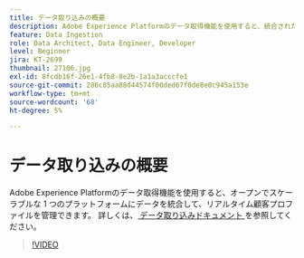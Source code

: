 ```yaml
---
title: データ取り込みの概要
description: Adobe Experience Platformのデータ取得機能を使用すると、統合されたプロファイルを管理するために、データを 1 つのオープンでスケーラブルなプラットフォームにまとめることができます。
feature: Data Ingestion
role: Data Architect, Data Engineer, Developer
level: Beginner
jira: KT-2699
thumbnail: 27106.jpg
exl-id: 8fcdb16f-26e1-4fb8-8e2b-1a1a3acccfe1
source-git-commit: 286c85aa88d44574f00ded67f0de8e0c945a153e
workflow-type: tm+mt
source-wordcount: '68'
ht-degree: 5%

---
```


# データ取り込みの概要

Adobe Experience Platformのデータ取得機能を使用すると、オープンでスケーラブルな 1 つのプラットフォームにデータを統合して、リアルタイム顧客プロファイルを管理できます。 詳しくは、[ データ取り込みドキュメント ](https://experienceleague.adobe.com/docs/experience-platform/ingestion/home.html?lang=ja) を参照してください。

>[!VIDEO](https://video.tv.adobe.com/v/27106?learn=on&enablevpops)

